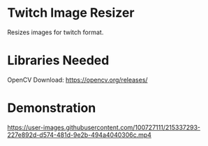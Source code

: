# Twitch Image Resizer
Resizes images for twitch format.

# Libraries Needed
OpenCV
Download: https://opencv.org/releases/

# Demonstration
https://user-images.githubusercontent.com/100727111/215337293-227e892d-d574-481d-9e2b-494a4040306c.mp4

